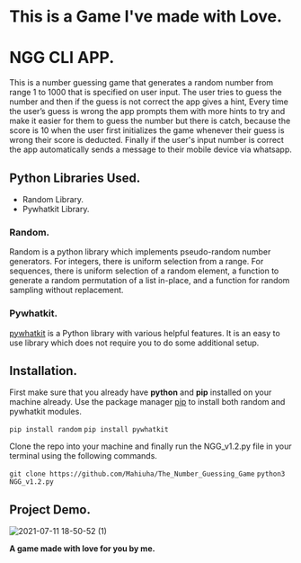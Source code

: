 # This is a Game I've made with Love.

# NGG CLI APP.

This is a number guessing game that generates a random number from range 1 to 1000 that is specified on user input.
The user tries to guess the number and then if the guess is not correct the app gives a hint, 
Every time the user’s guess is wrong the app prompts them with more hints to try and make it easier for them to guess the number but there is catch, because the score is 10 when the user first initializes the game whenever their guess is wrong their score is deducted.
Finally if the user's input number is correct the app automatically sends a message to their mobile device via whatsapp.

## Python Libraries Used.

* Random Library.
* Pywhatkit Library.

### Random.

Random is a python library which implements pseudo-random number generators.
For integers, there is uniform selection from a range. For sequences, there is uniform selection of a random element, a function to generate a random permutation of a list in-place, and a function for random sampling without replacement.

### Pywhatkit.

[pywhatkit](https://pypi.org/project/pywhatkit/) is a Python library with various helpful features. It is an easy to use library which does not require you to do some additional setup.

## Installation.

First make sure that you already have **python** and **pip** installed on your machine already.
Use the package manager [pip](https://pip.pypa.io/en/stable/) to install both random and pywhatkit modules.

```pip install random```
```pip install pywhatkit```

Clone the repo into your machine and finally run the NGG_v1.2.py file in your terminal using the following commands.

```git clone https://github.com/Mahiuha/The_Number_Guessing_Game```
```python3 NGG_v1.2.py```

## Project Demo.

![2021-07-11 18-50-52 (1)](https://user-images.githubusercontent.com/35099243/125201999-4b2c1600-e27a-11eb-923c-ace09c5dd7b0.gif)


**A game made with love for you by me.**
